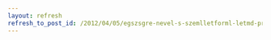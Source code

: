 ```yaml
---
layout: refresh
refresh_to_post_id: /2012/04/05/egszsgre-nevel-s-szemlletforml-letmd-programok-loklis-sznterek-b-komponens-felfggesztve
---
```

